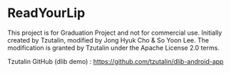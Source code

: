 # ReadYourLip
This project is for Graduation Project and not for commercial use.
Initially created by Tzutalin, modified by Jong Hyuk Cho & So Yoon Lee.
The modification is granted by Tzutalin under the Apache License 2.0 terms.

Tzutalin GitHub (dlib demo) : https://github.com/tzutalin/dlib-android-app
